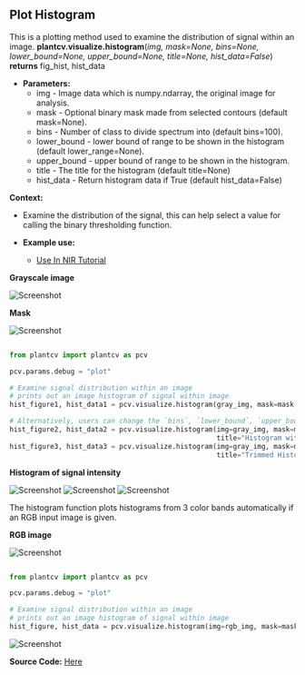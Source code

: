 ## Plot Histogram

This is a plotting method used to examine the distribution of signal within an image.
**plantcv.visualize.histogram**(*img, mask=None, bins=None, lower_bound=None, upper_bound=None, title=None, hist_data=False*)
**returns** fig_hist, hist_data

- **Parameters:**
    - img - Image data which is numpy.ndarray, the original image for analysis.
    - mask - Optional binary mask made from selected contours (default mask=None).
    - bins - Number of class to divide spectrum into (default bins=100).
    - lower_bound - lower bound of range to be shown in the histogram (default lower_range=None). 
    - upper_bound - upper bound of range to be shown in the histogram. 
    - title - The title for the histogram (default title=None) 
    - hist_data - Return histogram data if True (default hist_data=False)
    
**Context:**
- Examine the distribution of the signal, this can help select a value for calling the binary thresholding function.
    
- **Example use:**
    - [Use In NIR Tutorial](tutorials/nir_tutorial.md)

**Grayscale image**

![Screenshot](img/documentation_images/histogram/01_hsv_saturation.jpg)

**Mask**

![Screenshot](img/documentation_images/histogram/mask.jpg)

```python

from plantcv import plantcv as pcv

pcv.params.debug = "plot"

# Examine signal distribution within an image
# prints out an image histogram of signal within image
hist_figure1, hist_data1 = pcv.visualize.histogram(gray_img, mask=mask, hist_data=True)

# Alternatively, users can change the `bins`, `lower_bound`, `upper_bound` and `title`.
hist_figure2, hist_data2 = pcv.visualize.histogram(img=gray_img, mask=mask, bins=256, 
                                                   title="Histogram with Customized Bins", hist_data=True)
hist_figure3, hist_data3 = pcv.visualize.histogram(img=gray_img, mask=mask, lower_bound=10, upper_bound=200,
                                                   title="Trimmed Histogram", hist_data=True)

```

**Histogram of signal intensity**

![Screenshot](img/documentation_images/histogram/gray_histogram_default.png)
![Screenshot](img/documentation_images/histogram/gray_histogram_bins.png)
![Screenshot](img/documentation_images/histogram/gray_histogram_trimmed.png)


The histogram function plots histograms from 3 color bands automatically if an RGB input image is given.

**RGB image**

![Screenshot](img/tutorial_images/vis/original_image.jpg)

```python

from plantcv import plantcv as pcv

pcv.params.debug = "plot"

# Examine signal distribution within an image
# prints out an image histogram of signal within image
hist_figure, hist_data = pcv.visualize.histogram(img=rgb_img, mask=mask, hist_data=True)

```
![Screenshot](img/documentation_images/histogram/RGB_histogram.png)

**Source Code:** [Here](https://github.com/danforthcenter/plantcv/blob/main/plantcv/plantcv/visualize/histogram.py)
